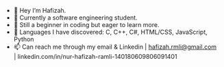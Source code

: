 - 👋 Hey I’m Hafizah.
- 👀 Currently a software engineering student.
- 🌱 Still a beginner in coding but eager to learn more.
- 👾 Languages I have discovered: C, C++, C#, HTML/CSS, JavaScript, Python
- 📫 Can reach me through my email & Linkedin | hafizah.rmli@gmail.com | linkedin.com/in/nur-hafizah-ramli-140180609806091401

<!---
Hafiiii/Hafiiii is a ✨ special ✨ repository because its `README.md` (this file) appears on your GitHub profile.
You can click the Preview link to take a look at your changes.
--->
